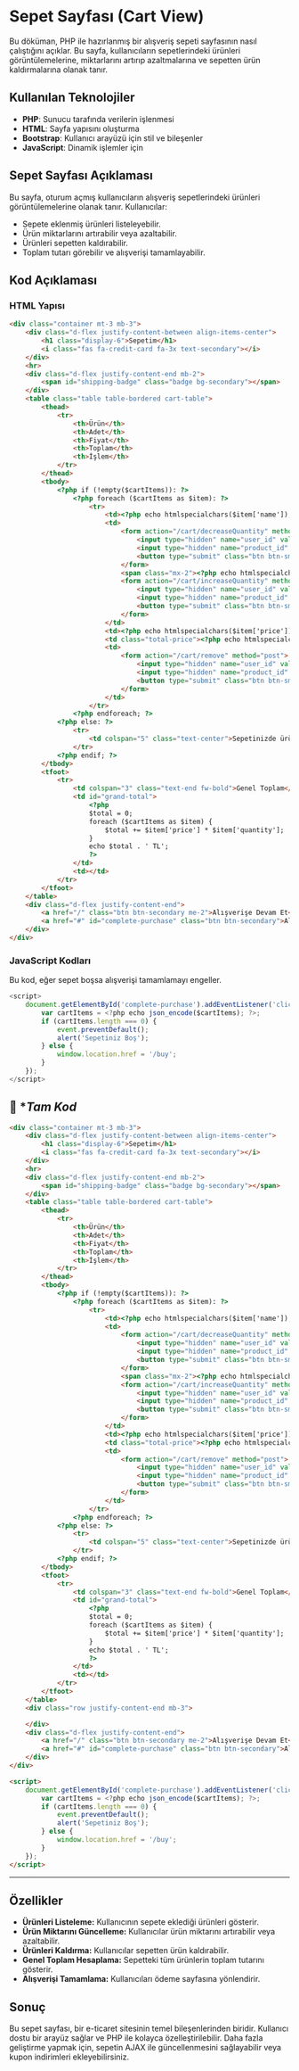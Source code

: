 # Sepet Sayfası (Cart View)

Bu döküman, PHP ile hazırlanmış bir alışveriş sepeti sayfasının nasıl çalıştığını açıklar. Bu sayfa, kullanıcıların sepetlerindeki ürünleri görüntülemelerine, miktarlarını artırıp azaltmalarına ve sepetten ürün kaldırmalarına olanak tanır.

## Kullanılan Teknolojiler
- **PHP**: Sunucu tarafında verilerin işlenmesi
- **HTML**: Sayfa yapısını oluşturma
- **Bootstrap**: Kullanıcı arayüzü için stil ve bileşenler
- **JavaScript**: Dinamik işlemler için

## Sepet Sayfası Açıklaması
Bu sayfa, oturum açmış kullanıcıların alışveriş sepetlerindeki ürünleri görüntülemelerine olanak tanır. Kullanıcılar:
- Sepete eklenmiş ürünleri listeleyebilir.
- Ürün miktarlarını artırabilir veya azaltabilir.
- Ürünleri sepetten kaldırabilir.
- Toplam tutarı görebilir ve alışverişi tamamlayabilir.

## Kod Açıklaması

### HTML Yapısı
```html
<div class="container mt-3 mb-3">
    <div class="d-flex justify-content-between align-items-center">
        <h1 class="display-6">Sepetim</h1>
        <i class="fas fa-credit-card fa-3x text-secondary"></i>
    </div>
    <hr>
    <div class="d-flex justify-content-end mb-2">
        <span id="shipping-badge" class="badge bg-secondary"></span>
    </div>
    <table class="table table-bordered cart-table">
        <thead>
            <tr>
                <th>Ürün</th>
                <th>Adet</th>
                <th>Fiyat</th>
                <th>Toplam</th>
                <th>İşlem</th>
            </tr>
        </thead>
        <tbody>
            <?php if (!empty($cartItems)): ?>
                <?php foreach ($cartItems as $item): ?>
                    <tr>
                        <td><?php echo htmlspecialchars($item['name']); ?></td>
                        <td>
                            <form action="/cart/decreaseQuantity" method="post" style="display:inline;">
                                <input type="hidden" name="user_id" value="<?php echo $userId; ?>">
                                <input type="hidden" name="product_id" value="<?php echo htmlspecialchars($item['product_id']); ?>">
                                <button type="submit" class="btn btn-sm btn-outline-secondary">-</button>
                            </form>
                            <span class="mx-2"><?php echo htmlspecialchars($item['quantity']); ?></span>
                            <form action="/cart/increaseQuantity" method="post" style="display:inline;">
                                <input type="hidden" name="user_id" value="<?php echo $userId; ?>">
                                <input type="hidden" name="product_id" value="<?php echo htmlspecialchars($item['product_id']); ?>">
                                <button type="submit" class="btn btn-sm btn-outline-secondary">+</button>
                            </form>
                        </td>
                        <td><?php echo htmlspecialchars($item['price']); ?> TL</td>
                        <td class="total-price"><?php echo htmlspecialchars($item['price'] * $item['quantity']); ?> TL</td>
                        <td>
                            <form action="/cart/remove" method="post">
                                <input type="hidden" name="user_id" value="<?php echo $userId; ?>">
                                <input type="hidden" name="product_id" value="<?php echo htmlspecialchars($item['product_id']); ?>">
                                <button type="submit" class="btn btn-sm btn-outline-secondary"><i class="fas fa-trash-alt"></i></button>
                            </form>
                        </td>
                    </tr>
                <?php endforeach; ?>
            <?php else: ?>
                <tr>
                    <td colspan="5" class="text-center">Sepetinizde ürün bulunmamaktadır.</td>
                </tr>
            <?php endif; ?>
        </tbody>
        <tfoot>
            <tr>
                <td colspan="3" class="text-end fw-bold">Genel Toplam</td>
                <td id="grand-total">
                    <?php
                    $total = 0;
                    foreach ($cartItems as $item) {
                        $total += $item['price'] * $item['quantity'];
                    }
                    echo $total . ' TL';
                    ?>
                </td>
                <td></td>
            </tr>
        </tfoot>
    </table>
    <div class="d-flex justify-content-end">
        <a href="/" class="btn btn-secondary me-2">Alışverişe Devam Et</a>
        <a href="#" id="complete-purchase" class="btn btn-secondary">Alışverişi Tamamla</a>
    </div>
</div>
```

### JavaScript Kodları
Bu kod, eğer sepet boşsa alışverişi tamamlamayı engeller.
```js
<script>
    document.getElementById('complete-purchase').addEventListener('click', function(event) {
        var cartItems = <?php echo json_encode($cartItems); ?>;
        if (cartItems.length === 0) {
            event.preventDefault();
            alert('Sepetiniz Boş');
        } else {
            window.location.href = '/buy';
        }
    });
</script>
```
## 📌 **Tam Kod*

```html
<div class="container mt-3 mb-3">
    <div class="d-flex justify-content-between align-items-center">
        <h1 class="display-6">Sepetim</h1>
        <i class="fas fa-credit-card fa-3x text-secondary"></i>
    </div>
    <hr>
    <div class="d-flex justify-content-end mb-2">
        <span id="shipping-badge" class="badge bg-secondary"></span>
    </div>
    <table class="table table-bordered cart-table">
        <thead>
            <tr>
                <th>Ürün</th>
                <th>Adet</th>
                <th>Fiyat</th>
                <th>Toplam</th>
                <th>İşlem</th>
            </tr>
        </thead>
        <tbody>
            <?php if (!empty($cartItems)): ?>
                <?php foreach ($cartItems as $item): ?>
                    <tr>
                        <td><?php echo htmlspecialchars($item['name']); ?></td>
                        <td>
                            <form action="/cart/decreaseQuantity" method="post" style="display:inline;">
                                <input type="hidden" name="user_id" value="<?php echo $userId; ?>">
                                <input type="hidden" name="product_id" value="<?php echo htmlspecialchars($item['product_id']); ?>">
                                <button type="submit" class="btn btn-sm btn-outline-secondary">-</button>
                            </form>
                            <span class="mx-2"><?php echo htmlspecialchars($item['quantity']); ?></span>
                            <form action="/cart/increaseQuantity" method="post" style="display:inline;">
                                <input type="hidden" name="user_id" value="<?php echo $userId; ?>">
                                <input type="hidden" name="product_id" value="<?php echo htmlspecialchars($item['product_id']); ?>">
                                <button type="submit" class="btn btn-sm btn-outline-secondary">+</button>
                            </form>
                        </td>
                        <td><?php echo htmlspecialchars($item['price']); ?> TL</td>
                        <td class="total-price"><?php echo htmlspecialchars($item['price'] * $item['quantity']); ?> TL</td>
                        <td>
                            <form action="/cart/remove" method="post">
                                <input type="hidden" name="user_id" value="<?php echo $userId; ?>">
                                <input type="hidden" name="product_id" value="<?php echo htmlspecialchars($item['product_id']); ?>">
                                <button type="submit" class="btn btn-sm btn-outline-secondary"><i class="fas fa-trash-alt"></i></button>
                            </form>
                        </td>
                    </tr>
                <?php endforeach; ?>
            <?php else: ?>
                <tr>
                    <td colspan="5" class="text-center">Sepetinizde ürün bulunmamaktadır.</td>
                </tr>
            <?php endif; ?>
        </tbody>
        <tfoot>
            <tr>
                <td colspan="3" class="text-end fw-bold">Genel Toplam</td>
                <td id="grand-total">
                    <?php
                    $total = 0;
                    foreach ($cartItems as $item) {
                        $total += $item['price'] * $item['quantity'];
                    }
                    echo $total . ' TL';
                    ?>
                </td>
                <td></td>
            </tr>
        </tfoot>
    </table>
    <div class="row justify-content-end mb-3">

    </div>
    <div class="d-flex justify-content-end">
        <a href="/" class="btn btn-secondary me-2">Alışverişe Devam Et</a>
        <a href="#" id="complete-purchase" class="btn btn-secondary">Alışverişi Tamamla</a>
    </div>
</div>

<script>
    document.getElementById('complete-purchase').addEventListener('click', function(event) {
        var cartItems = <?php echo json_encode($cartItems); ?>;
        if (cartItems.length === 0) {
            event.preventDefault();
            alert('Sepetiniz Boş');
        } else {
            window.location.href = '/buy';
        }
    });
</script>
```
---

## Özellikler
- **Ürünleri Listeleme:** Kullanıcının sepete eklediği ürünleri gösterir.
- **Ürün Miktarını Güncelleme:** Kullanıcılar ürün miktarını artırabilir veya azaltabilir.
- **Ürünleri Kaldırma:** Kullanıcılar sepetten ürün kaldırabilir.
- **Genel Toplam Hesaplama:** Sepetteki tüm ürünlerin toplam tutarını gösterir.
- **Alışverişi Tamamlama:** Kullanıcıları ödeme sayfasına yönlendirir.

## Sonuç
Bu sepet sayfası, bir e-ticaret sitesinin temel bileşenlerinden biridir. Kullanıcı dostu bir arayüz sağlar ve PHP ile kolayca özelleştirilebilir. Daha fazla geliştirme yapmak için, sepetin AJAX ile güncellenmesini sağlayabilir veya kupon indirimleri ekleyebilirsiniz.

